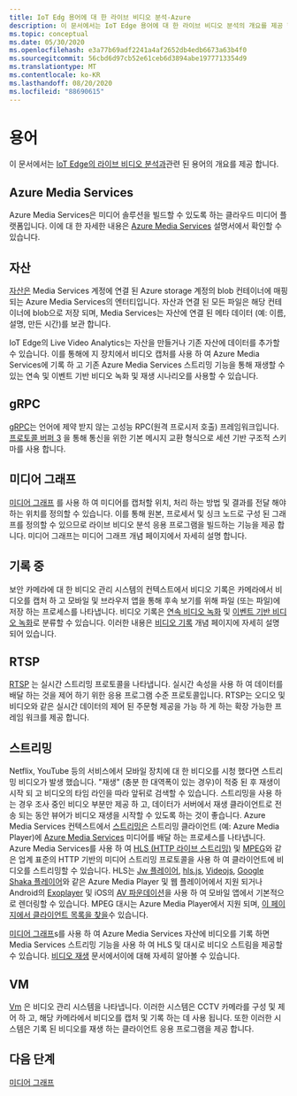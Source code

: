 ```yaml
---
title: IoT Edg 용어에 대 한 라이브 비디오 분석-Azure
description: 이 문서에서는 IoT Edge 용어에 대 한 라이브 비디오 분석의 개요를 제공 합니다.
ms.topic: conceptual
ms.date: 05/30/2020
ms.openlocfilehash: e3a77b69adf2241a4af2652db4edb6673a63b4f0
ms.sourcegitcommit: 56cbd6d97cb52e61ceb6d3894abe1977713354d9
ms.translationtype: MT
ms.contentlocale: ko-KR
ms.lasthandoff: 08/20/2020
ms.locfileid: "88690615"
---
```

# <a name="terminology"></a>용어

이 문서에서는 [IoT Edge의 라이브 비디오 분석과](overview.md)관련 된 용어의 개요를 제공 합니다.

## <a name="azure-media-services"></a>Azure Media Services

Azure Media Services은 미디어 솔루션을 빌드할 수 있도록 하는 클라우드 미디어 플랫폼입니다. 이에 대 한 자세한 내용은 [Azure Media Services](../latest/media-services-overview.md) 설명서에서 확인할 수 있습니다.

## <a name="asset"></a>자산

[자산은](../latest/assets-concept.md) Media Services 계정에 연결 된 Azure storage 계정의 blob 컨테이너에 매핑되는 Azure Media Services의 엔터티입니다. 자산과 연결 된 모든 파일은 해당 컨테이너에 blob으로 저장 되며, Media Services는 자산에 연결 된 메타 데이터 (예: 이름, 설명, 만든 시간)를 보관 합니다.

IoT Edge의 Live Video Analytics는 자산을 만들거나 기존 자산에 데이터를 추가할 수 있습니다. 이를 통해에 지 장치에서 비디오 캡처를 사용 하 여 Azure Media Services에 기록 하 고 기존 Azure Media Services 스트리밍 기능을 통해 재생할 수 있는 연속 및 이벤트 기반 비디오 녹화 및 재생 시나리오를 사용할 수 있습니다.

## <a name="grpc"></a>gRPC

[gRPC](https://grpc.io/docs/guides/)는 언어에 제약 받지 않는 고성능 RPC(원격 프로시저 호출) 프레임워크입니다. [프로토콜 버퍼 3](https://developers.google.com/protocol-buffers/docs/proto3) 을 통해 통신을 위한 기본 메시지 교환 형식으로 세션 기반 구조적 스키마를 사용 합니다.

## <a name="media-graph"></a>미디어 그래프

[미디어 그래프](media-graph-concept.md) 를 사용 하 여 미디어를 캡처할 위치, 처리 하는 방법 및 결과를 전달 해야 하는 위치를 정의할 수 있습니다. 이를 통해 원본, 프로세서 및 싱크 노드로 구성 된 그래프를 정의할 수 있으므로 라이브 비디오 분석 응용 프로그램을 빌드하는 기능을 제공 합니다. 미디어 그래프는 미디어 그래프 개념 페이지에서 자세히 설명 합니다.

## <a name="recording"></a>기록 중

보안 카메라에 대 한 비디오 관리 시스템의 컨텍스트에서 비디오 기록은 카메라에서 비디오를 캡처 하 고 모바일 및 브라우저 앱을 통해 후속 보기를 위해 파일 (또는 파일)에 저장 하는 프로세스를 나타냅니다. 비디오 기록은 [연속 비디오 녹화](continuous-video-recording-concept.md) 및 [이벤트 기반 비디오 녹화](event-based-video-recording-concept.md)로 분류할 수 있습니다. 이러한 내용은 [비디오 기록](video-recording-concept.md) 개념 페이지에 자세히 설명 되어 있습니다.

## <a name="rtsp"></a>RTSP

[RTSP](https://tools.ietf.org/html/rfc2326) 는 실시간 스트리밍 프로토콜을 나타냅니다. 실시간 속성을 사용 하 여 데이터를 배달 하는 것을 제어 하기 위한 응용 프로그램 수준 프로토콜입니다. RTSP는 오디오 및 비디오와 같은 실시간 데이터의 제어 된 주문형 제공을 가능 하 게 하는 확장 가능한 프레임 워크를 제공 합니다. 

## <a name="streaming"></a>스트리밍

Netflix, YouTube 등의 서비스에서 모바일 장치에 대 한 비디오를 시청 했다면 스트리밍 비디오가 발생 했습니다. "재생" (충분 한 대역폭이 있는 경우)이 적중 된 후 재생이 시작 되 고 비디오의 타임 라인을 따라 앞뒤로 검색할 수 있습니다. 스트리밍을 사용 하는 경우 조사 중인 비디오 부분만 제공 하 고, 데이터가 서버에서 재생 클라이언트로 전송 되는 동안 뷰어가 비디오 재생을 시작할 수 있도록 하는 것이 좋습니다. Azure Media Services 컨텍스트에서 [스트리밍은](https://en.wikipedia.org/wiki/Streaming_media) 스트리밍 클라이언트 (예: Azure Media Player)에 [Azure Media Services](../azure-media-player/azure-media-player-overview.md) 미디어를 배달 하는 프로세스를 나타냅니다. Azure Media Services를 사용 하 여 [HLS (HTTP 라이브 스트리밍)](https://developer.apple.com/streaming/) 및 [MPEG](https://dashif.org/about/)와 같은 업계 표준의 HTTP 기반의 미디어 스트리밍 프로토콜을 사용 하 여 클라이언트에 비디오를 스트리밍할 수 있습니다. HLS는 [Jw 플레이어](https://www.jwplayer.com/), [hls.js](https://github.com/video-dev/hls.js/), [Videojs](https://videojs.com/), [Google Shaka 플레이어](https://github.com/google/shaka-player)와 같은 Azure Media Player 및 웹 플레이어에서 지원 되거나 Android의 [Exoplayer](https://github.com/google/ExoPlayer) 및 iOS의 [AV 파운데이션](https://developer.apple.com/av-foundation/)을 사용 하 여 모바일 앱에서 기본적으로 렌더링할 수 있습니다. MPEG 대시는 Azure Media Player에서 지원 되며, [이 페이지에서 클라이언트 목록을 찾을](https://dashif.org/clients/)수 있습니다. 

[미디어 그래프](#media-graph)s를 사용 하 여 Azure Media Services 자산에 비디오를 기록 하면 Media Services 스트리밍 기능을 사용 하 여 HLS 및 대시로 비디오 스트림을 제공할 수 있습니다. [비디오 재생](video-playback-concept.md) 문서에서이에 대해 자세히 알아볼 수 있습니다.

## <a name="vms"></a>VM

[Vm](https://en.wikipedia.org/wiki/Video_management_system) 은 비디오 관리 시스템을 나타냅니다. 이러한 시스템은 CCTV 카메라를 구성 및 제어 하 고, 해당 카메라에서 비디오를 캡처 및 기록 하는 데 사용 됩니다. 또한 이러한 시스템은 기록 된 비디오를 재생 하는 클라이언트 응용 프로그램을 제공 합니다.

## <a name="next-steps"></a>다음 단계

[미디어 그래프](media-graph-concept.md)
